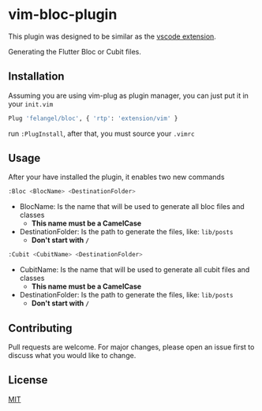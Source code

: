 # vim-bloc-plugin

This plugin was designed to be similar as the [vscode extension](https://github.com/felangel/bloc/tree/master/extensions/vscode).

Generating the Flutter Bloc or Cubit files.


## Installation

Assuming you are using vim-plug as plugin manager, you can just put it in your `init.vim`

```bash
Plug 'felangel/bloc', { 'rtp': 'extension/vim' }
```

run `:PlugInstall`, after that, you must source your `.vimrc`

## Usage

After your have installed the plugin, it enables two new commands

```bash
:Bloc <BlocName> <DestinationFolder>
```

- BlocName: Is the name that will be used to generate all bloc files and classes
    - **This name must be a CamelCase**
- DestinationFolder: Is the path to generate the files, like: `lib/posts`
    - **Don't start with `/`**


```bash
:Cubit <CubitName> <DestinationFolder>
```

- CubitName: Is the name that will be used to generate all cubit files and classes
    - **This name must be a CamelCase**
- DestinationFolder: Is the path to generate the files, like: `lib/posts`
    - **Don't start with `/`**

## Contributing

Pull requests are welcome. For major changes, please open an issue first to discuss what you would like to change.

## License
[MIT](https://choosealicense.com/licenses/mit/)
